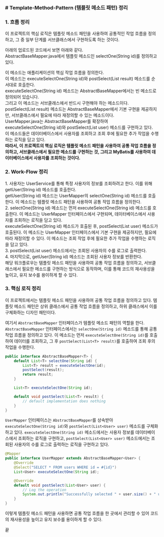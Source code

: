 ### **\# Template-Method-Pattern (템플릿 메소드 패턴) 정리**

### **1\. 흐름 정리**

이 프로젝트의 핵심 로직은 템플릿 메소드 패턴을 사용하여 공통적인 작업 흐름을 정의하고, 그 중 일부 단계를 서브클래스에서 구현하도록 하는 것이다.

아래의 업로드된 코드에서 보면 아래와 같다.  
AbstractBaseMapper.java에서 템플릿 메소드인 selectOne(String id)를 정의하고 있다.

이 메소드는 애플리케이션의 핵심 작업 흐름을 정의한다.  
이 메소드는 executeSelectOne(String id)와 postSelect(List<T> result) 메소드를 순서대로 호출한다.  
executeSelectOne(String id) 메소드는 AbstractBaseMapper에서는 빈 메소드로 정의되어 있습니다.  
그리고 이 메소드는 서브클래스에서 반드시 구현해야 하는 메소드이다.  
postSelect(List<T> result) 메소드는 AbstractBaseMapper에서 기본 구현을 제공하지만, 서브클래스에서 필요에 따라 재정의할 수 있는 메소드이다.  
UserMapper.java는 AbstractBaseMapper를 확장하여 executeSelectOne(String id)와 postSelect(List<User> user) 메소드를 구현하고 있다.  
이 메소드들은 데이터베이스에서 사용자를 조회하고 조회 후에 필요한 추가 작업을 수행하는 로직을 담고 있다.  
**따라서, 이 프로젝트의 핵심 로직은 템플릿 메소드 패턴을 사용하여 공통 작업 흐름을 정의하고, 서브클래스에서 필요한 메소드를 구현하는 것, 그리고 MyBatis를 사용하여 데이터베이스에서 사용자를 조회하는 것이다.**

### **2\. Work-Flow 정리**

1\. 사용자는 UserService를 통해 특정 사용자의 정보를 조회하려고 한다. 이를 위해 getUser(String id) 메소드를 호출한다.  
getUser(String id) 메소드는 UserMapper의 selectOne(String id) 메소드를 호출한다. 이 메소드는 템플릿 메소드 패턴을 사용하여 공통 작업 흐름을 정의한다.  
2\. selectOne(String id) 메소드는 먼저 executeSelectOne(String id) 메소드를 호출한다. 이 메소드는 UserMapper 인터페이스에서 구현되며, 데이터베이스에서 사용자를 조회하는 로직을 담고 있다.  
executeSelectOne(String id) 메소드가 호출된 후, postSelect(List<User> user) 메소드가 호출된다. 이 메소드는 UserMapper 인터페이스에서 기본 구현을 제공하지만, 필요에 따라 재정의할 수 있다. 이 메소드는 조회 작업 후에 필요한 추가 작업을 수행하는 로직을 담고 있다.  
3\. postSelect(List<User> user) 메소드에서는 조회된 사용자의 수를 로그로 출력한다.  
4\. 마지막으로, getUser(String id) 메소드는 조회된 사용자 정보를 반환한다.  
해당 워크플로우는 템플릿 메소드 패턴을 사용하여 공통 작업 흐름을 정의하고, 서브클래스에서 필요한 메소드를 구현하는 방식으로 동작하며, 이를 통해 코드의 재사용성을 높이고, 유지 보수를 용이하게 할 수 있다.

### **3\. 핵심 로직 정리**

이 프로젝트에서는 템플릿 메소드 패턴을 사용하여 공통 작업 흐름을 정의하고 있다. 템플릿 메소드 패턴은 상위 클래스에서 공통 작업 흐름을 정의하고, 하위 클래스에서 이를 구체화하는 디자인 패턴이다.

여기서 `AbstractBaseMapper` 인터페이스가 템플릿 메소드 패턴의 역할을 한다. `AbstractBaseMapper` 인터페이스에서는 `selectOne(String id)` 메소드를 통해 공통 작업 흐름을 정의하고 있다. 이 메소드는 먼저 `executeSelectOne(String id)`를 호출하여 데이터를 조회하고, 그 후 `postSelect(List<T> result)`를 호출하여 조회 후의 작업을 수행한다.

```java
public interface AbstractBaseMapper<T> {
    default List<T> selectOne(String id) {
        List<T> result = executeSelectOne(id);
        postSelect(result);
        return result;
    }

    List<T> executeSelectOne(String id);

    default void postSelect(List<T> result) {
        // default implementation does nothing
    }
}
```

`UserMapper` 인터페이스는 `AbstractBaseMapper`를 상속받아 `executeSelectOne(String id)`와 `postSelect(List<User> user)` 메소드를 구체화하고 있다. `executeSelectOne(String id)` 메소드에서는 사용자 정보를 데이터베이스에서 조회하는 로직을 구현하고, `postSelect(List<User> user)` 메소드에서는 조회된 사용자의 수를 로그로 출력하는 로직을 구현하고 있다.

```java
@Mapper
public interface UserMapper extends AbstractBaseMapper<User> {
    @Override
    @Select("SELECT * FROM users WHERE id = #{id}")
    List<User> executeSelectOne(String id);

    @Override
    default void postSelect(List<User> user) {
        // Log the operation
        System.out.println("Successfully selected " + user.size() + " users.");
    }
}
```

이렇게 템플릿 메소드 패턴을 사용하면 공통 작업 흐름을 한 곳에서 관리할 수 있어 코드의 재사용성을 높이고 유지 보수를 용이하게 할 수 있다.

끝
